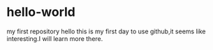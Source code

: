 # hello-world
my first repository
hello this is my first day to use github,it seems like interesting.I will learn more there.
